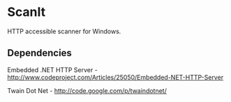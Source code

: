 ScanIt
======
HTTP accessible scanner for Windows.

Dependencies
------------
Embedded .NET HTTP Server - http://www.codeproject.com/Articles/25050/Embedded-NET-HTTP-Server

Twain Dot Net - http://code.google.com/p/twaindotnet/